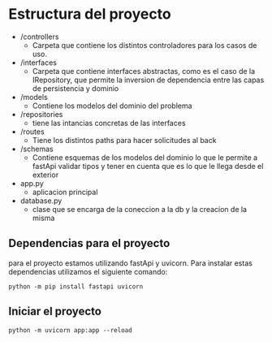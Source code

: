 # Estructura del proyecto
* /controllers
    * Carpeta que contiene los distintos controladores para los casos de uso.
* /interfaces
    * Carpeta que contiene interfaces abstractas, como es el caso de la IRepository, que permite la inversion de dependencia entre las capas de persistencia y dominio
* /models
    * Contiene los modelos del dominio del problema
* /repositories
    * tiene las intancias concretas de las interfaces
* /routes
    * Tiene los distintos paths para hacer solicitudes al back
* /schemas
    * Contiene esquemas de los modelos del dominio lo que le permite a fastApi validar tipos y tener en cuenta que es lo que le llega desde el exterior
* app.py
    * aplicacion principal
* database.py
    * clase que se encarga de la coneccion a la db y la creacion de la misma

## Dependencias para el proyecto
para el proyecto estamos utilizando fastApi y uvicorn. Para instalar estas dependencias utilizamos el siguiente comando:
```
python -m pip install fastapi uvicorn
```

## Iniciar el proyecto

```
python -m uvicorn app:app --reload
```